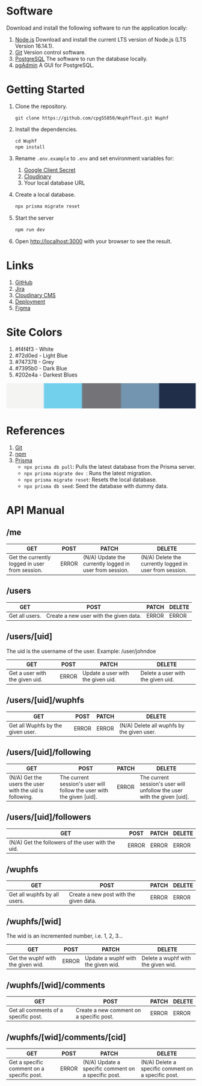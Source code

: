 # Software

Download and install the following software to run the application locally:

1. [Node.js](https://nodejs.org/en/download/) Download and install the current LTS version of Node.js (LTS Version 16.14.1).
2. [Git](https://git-scm.com/downloads) Version control software.
3. [PostgreSQL](https://www.enterprisedb.com/downloads/postgres-postgresql-downloads) The software to run the database locally.
4. [pgAdmin](https://www.pgadmin.org/download/) A GUI for PostgreSQL.

# Getting Started

1. Clone the repository.
   ```
   git clone https://github.com/cpg55850/WuphfTest.git Wuphf
   ```
2. Install the dependencies.

   ```
   cd Wuphf
   npm install
   ```

3. Rename `.env.example` to `.env` and set environment variables for:

   1. [Google Client Secret](https://console.developers.google.com/apis/credentials/oauthclient/578044382936-9e25sn8rl63jn2hj20p3te6u4s0qvium.apps.googleusercontent.com?project=wuphf-340818)
   2. [Cloudinary](https://cloudinary.com/console/c-e4ff7ac8f9bcfcbc03dd0324aec080)
   3. Your local database URL

4. Create a local database.

   ```bash
   npx prisma migrate reset
   ```

5. Start the server

   ```bash
   npm run dev
   ```

6. Open [http://localhost:3000](http://localhost:3000) with your browser to see the result.

# Links

1. [GitHub](https://github.com/cpg55850/WuphfTest)
2. [Jira](https://cpg55850.atlassian.net/jira/software/projects/THEP/boards/1)
3. [Cloudinary CMS](https://cloudinary.com/console/c-e4ff7ac8f9bcfcbc03dd0324aec080)
4. [Deployment](https://wuphf-test.vercel.app/)
5. [Figma](https://www.figma.com/file/esvIWUvBkJmtutM1PBGZgb/Wuphf)

# Site Colors

1. #f4f4f3 - White
2. #72d0ed - Light Blue
3. #747378 - Grey
4. #7395b0 - Dark Blue
5. #202e4a - Darkest Blues

![Color Pallete](/asssets/ColorPallete.png)

# References

1. [Git](https://confluence.atlassian.com/bitbucketserver/basic-git-commands-776639767.html)
2. [npm](https://docs.npmjs.com/cli/v7/commands)
3. [Prisma](https://www.figma.com/file/esvIWUvBkJmtutM1PBGZgb/Wuphf)
   - `npx prisma db pull`: Pulls the latest database from the Prisma server.
   - `npx prisma migrate dev `: Runs the latest migration.
   - `npx prisma migrate reset`: Resets the local database.
   - `npx prisma db seed`: Seed the database with dummy data.

# API Manual

## /me

GET | POST | PATCH | DELETE
--- | --- | --- | ---
Get the currently logged in user from session. | ERROR | (N/A) Update the currently logged in user from session. | (N/A) Delete the currently logged in user from session.

## /users
GET | POST | PATCH | DELETE
--- | --- | --- | ---
Get all users. | Create a new user with the given data. | ERROR | ERROR

## /users/[uid]
The uid is the username of the user. Example: /user/johndoe

GET | POST | PATCH | DELETE
--- | --- | --- | ---
Get a user with the given uid. | ERROR | Update a user with the given uid. | Delete a user with the given uid.

## /users/[uid]/wuphfs
GET | POST | PATCH | DELETE
--- | --- | --- | ---
Get all Wuphfs by the given user. | ERROR | ERROR | (N/A) Delete all wuphfs by the given user.

## /users/[uid]/following
GET | POST | PATCH | DELETE
--- | --- | --- | ---
(N/A) Get the users the user with the uid is following. | The current session's user will follow the user with the given [uid]. | ERROR | The current session's user will unfollow the user with the given [uid].

## /users/[uid]/followers
GET | POST | PATCH | DELETE
--- | --- | --- | ---
(N/A) Get the followers of the user with the uid. | ERROR | ERROR | ERROR

## /wuphfs
GET | POST | PATCH | DELETE
--- | --- | --- | ---
Get all wuphfs by all users. | Create a new post with the given data. | ERROR | ERROR

## /wuphfs/[wid]
The wid is an incremented number, i.e. 1, 2, 3...

GET | POST | PATCH | DELETE
--- | --- | --- | ---
Get the wuphf with the given wid. | ERROR | Update a wuphf with the given wid. | Delete a wuphf with the given wid.

## /wuphfs/[wid]/comments
GET | POST | PATCH | DELETE
--- | --- | --- | ---
Get all comments of a specific post. | Create a new comment on a specific post. | ERROR | ERROR

## /wuphfs/[wid]/comments/[cid]
GET | POST | PATCH | DELETE
--- | --- | --- | ---
Get a specific comment on a specific post. | ERROR | (N/A) Update a specific comment on a specific post. | (N/A) Delete a specific comment on a specific post.
